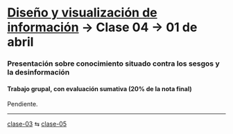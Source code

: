 # [Diseño y visualización de información](https://github.com/profesorfaco/aud5v027-2025) → Clase 04 → 01 de abril

### Presentación sobre conocimiento situado contra los sesgos y la desinformación

#### Trabajo grupal, con evaluación sumativa (20% de la nota final)

Pendiente.

_ _ _ _ 

[clase-03](https://github.com/profesorfaco/aud5v027-2025/blob/main/clase-03/README.md) ⇆ [clase-05](https://github.com/profesorfaco/aud5v027-2025/blob/main/clase-05/README.md)
